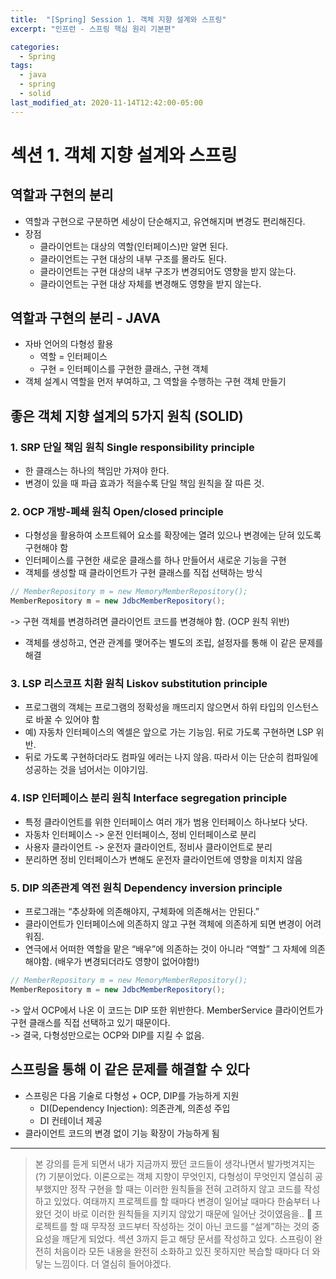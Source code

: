 ```yaml
---
title:  "[Spring] Session 1. 객체 지향 설계와 스프링"
excerpt: "인프런 - 스프링 핵심 원리 기본편"

categories:
  - Spring
tags:
  - java
  - spring
  - solid
last_modified_at: 2020-11-14T12:42:00-05:00
---
```


# 섹션 1.  객체 지향 설계와 스프링
## 역할과 구현의 분리
* 역할과 구현으로 구분하면 세상이 단순해지고, 유연해지며 변경도 편리해진다.
* 장점
	* 클라이언트는 대상의 역할(인터페이스)만 알면 된다.
	* 클라이언트는 구현 대상의 내부 구조를 몰라도 된다.
	* 클라이언트는 구현 대상의 내부 구조가 변경되어도 영향을 받지 않는다.
	* 클라이언트는 구현 대상 자체를 변경해도 영향을 받지 않는다.
	
## 역할과 구현의 분리 - JAVA
* 자바 언어의 다형성 활용
	* 역할 = 인터페이스
	* 구현 = 인터페이스를 구현한 클래스, 구현 객체
* 객체 설계시 역할을 먼저 부여하고, 그 역할을 수행하는 구현 객체 만들기

## 좋은 객체 지향 설계의 5가지 원칙 (SOLID)

### 1. SRP 단일 책임 원칙 Single responsibility principle
* 한 클래스는 하나의 책임만 가져야 한다.
* 변경이 있을 때 파급 효과가 적을수록 단일 책임 원칙을 잘 따른 것.  

### 2. OCP 개방-폐쇄 원칙 Open/closed principle
* 다형성을 활용하여 소프트웨어 요소를 확장에는 열려 있으나 변경에는 닫혀 있도록 구현해야 함
* 인터페이스를 구현한 새로운 클래스를 하나 만들어서 새로운 기능을 구현
* 객체를 생성할 때 클라이언트가 구현 클래스를 직접 선택하는 방식
~~~java
// MemberRepository m = new MemoryMemberRepository(); 
MemberRepository m = new JdbcMemberRepository(); 
~~~
-> 구현 객체를 변경하려면 클라이언트 코드를 변경해야 함. (OCP 원칙 위반)
* 객체를 생성하고, 연관 관계를 맺어주는 별도의 조립, 설정자를 통해 이 같은 문제를 해결  

### 3. LSP 리스코프 치환 원칙 Liskov substitution principle
* 프로그램의 객체는 프로그램의 정확성을 깨뜨리지 않으면서 하위 타입의 인스턴스로 바꿀 수 있어야 함
* 예) 자동차 인터페이스의 엑셀은 앞으로 가는 기능임. 뒤로 가도록 구현하면 LSP 위반.
* 뒤로 가도록 구현하더라도 컴파일 에러는 나지 않음. 따라서 이는 단순히 컴파일에 성공하는 것을 넘어서는 이야기임.  

### 4. ISP 인터페이스 분리 원칙 Interface segregation principle
* 특정 클라이언트를 위한 인터페이스 여러 개가 범용 인터페이스 하나보다 낫다.
* 자동차 인터페이스 -> 운전 인터페이스, 정비 인터페이스로 분리
* 사용자 클라이언트 -> 운전자 클라이언트, 정비사 클라이언트로 분리
* 분리하면 정비 인터페이스가 변해도 운전자 클라이언트에 영향을 미치지 않음  

### 5. DIP 의존관계 역전 원칙 Dependency inversion principle
* 프로그래는 “추상화에 의존해야지, 구체화에 의존해서는 안된다.”
* 클라이언트가 인터페이스에 의존하지 않고 구현 객체에 의존하게 되면 변경이 어려워짐.
* 연극에서 어떠한 역할을 맡은 “배우”에 의존하는 것이 아니라  “역할” 그 자체에 의존해야함. (배우가 변경되더라도 영향이 없어야함!)
~~~java
// MemberRepository m = new MemoryMemberRepository(); 
MemberRepository m = new JdbcMemberRepository(); 
~~~
-> 앞서 OCP에서 나온 이 코드는 DIP 또한 위반한다. MemberService 클라이언트가 구현 클래스를 직접 선택하고 있기 때문이다.  
-> 결국, 다형성만으로는 OCP와 DIP를 지킬 수 없음.

## 스프링을 통해 이 같은 문제를 해결할 수 있다
* 스프링은 다음 기술로 다형성 + OCP, DIP를 가능하게 지원
	* DI(Dependency Injection): 의존관계, 의존성 주입
	* DI 컨테이너 제공
* 클라이언트 코드의 변경 없이 기능 확장이 가능하게 됨

-------------

> 본 강의를 듣게 되면서 내가 지금까지 짰던 코드들이 생각나면서 발가벗겨지는(?) 기분이었다. 이론으로는 객체 지향이 무엇인지, 다형성이 무엇인지 열심히 공부했지만 정작 구현을 할 때는 이러한 원칙들을 전혀 고려하지 않고 코드를 작성하고 있었다.  여태까지 프로젝트를 할 때마다 변경이 일어날 때마다 한숨부터 나왔던 것이 바로 이러한 원칙들을 지키지 않았기 때문에 일어난 것이였음을.. 🥺 프로젝트를 할 때 무작정 코드부터 작성하는 것이 아닌 코드를 “설계”하는 것의 중요성을 깨닫게 되었다. 섹션 3까지 듣고 해당 문서를 작성하고 있다.  스프링이 완전히 처음이라 모든 내용을 완전히 소화하고 있진 못하지만 복습할 때마다 더 와닿는 느낌이다. 더 열심히 들어야겠다.  
